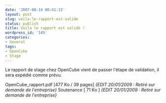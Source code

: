 ```yaml
---
date: '2007-08-14 00:41:15'
layout: post
slug: voila-le-rapport-est-valide
status: publish
title: Voila le rapport est validé !
wordpress_id: '145'
categories:
- General
tags:
- OpenCube
- Stage
---
```


Le rapport de stage chez OpenCube vient de passer l'étape de validation, il sera expédié comme prévu.

OpenCube_rapport.pdf [477 Ko / 39 pages] _{EDIT 20/01/2009 : Retiré sur demande de l'entreprise}_
Soutenance [ 71 Ko ] _{EDIT 20/01/2009 : Retiré sur demande de l'entreprise}_
